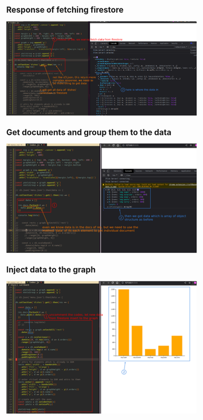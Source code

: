 ## **Response of fetching firestore**

![fetch firestore data and analyze response](./pic/01.png) 

## **Get documents and group them to the data**

![regroup data we want](./pic/02.png) 

## **Inject data to the graph**

![inject to the graph](./pic/03.png) 
